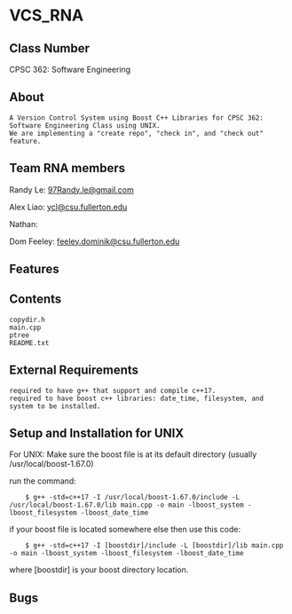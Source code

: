 # VCS_RNA

## Class Number
CPSC 362: Software Engineering

## About
	A Version Control System using Boost C++ Libraries for CPSC 362: Software Engineering Class using UNIX.
	We are implementing a "create repo", "check in", and "check out" feature. 
	
## Team RNA members
Randy Le: 97Randy.le@gmail.com

Alex Liao: ycl@csu.fullerton.edu

Nathan: <email>

Dom Feeley: feeley.dominik@csu.fullerton.edu

## Features

## Contents
	copydir.h 	
	main.cpp
	ptree
	README.txt

## External Requirements
	required to have g++ that support and compile c++17.
	required to have boost c++ libraries: date_time, filesystem, and system to be installed.

## Setup and Installation for UNIX
For UNIX:
Make sure the boost file is at its default directory (usually /usr/local/boost-1.67.0)

run the command:
```
	$ g++ -std=c++17 -I /usr/local/boost-1.67.0/include -L /usr/local/boost-1.67.0/lib main.cpp -o main -lboost_system -lboost_filesystem -lboost_date_time
```
	
if your boost file is located somewhere else then use this code:
```
	$ g++ -std=c++17 -I [boostdir]/include -L [boostdir]/lib main.cpp -o main -lboost_system -lboost_filesystem -lboost_date_time
```
where [boostdir] is your boost directory location.

## Bugs	

